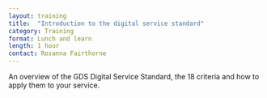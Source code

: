 ```yaml
---
layout: training
title:  "Introduction to the digital service standard"
category: Training
format: Lunch and learn
length: 1 hour
contact: Rosanna Fairthorne
---
```


An overview of the GDS Digital Service Standard, the 18 criteria and how to apply them to your service.
